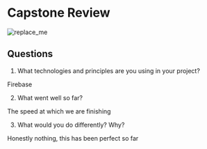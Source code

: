 # Capstone Review

![replace_me](https://codeworks.blob.core.windows.net/public/assets/img/illustrations/placeholder.svg)

## Questions

1. What technologies and principles are you using in your project?

Firebase

2. What went well so far?

The speed at which we are finishing

3. What would you do differently? Why?

Honestly nothing, this has been perfect so far